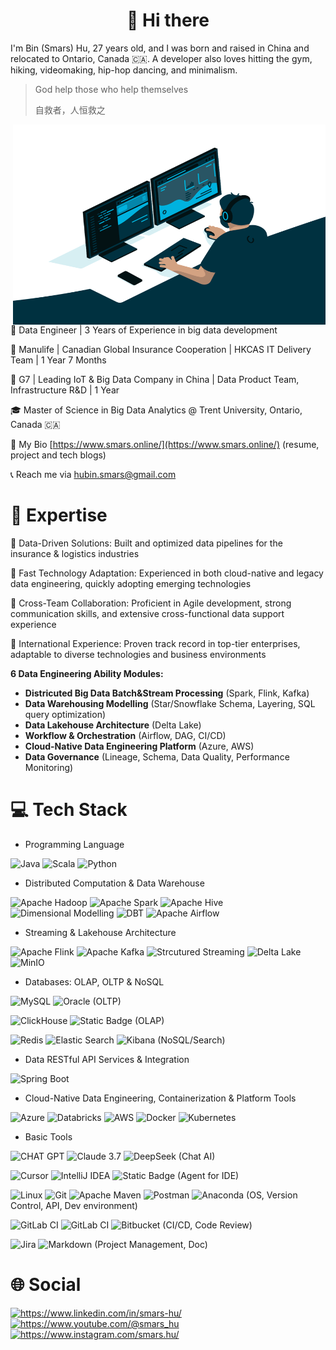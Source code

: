 <h1 align="center">👋 Hi there</h1>

<p> I'm Bin (Smars) Hu, 27 years old, and I was born and raised in China and relocated to Ontario, Canada 🇨🇦.
A developer also loves hitting the gym, hiking, videomaking, hip-hop dancing, and minimalism.</p>

> God help those who help themselves
>
> 自救者，人恒救之

<img align="right" alt="GIF" src="./IMG/code.gif" width="500" height="320" />

🔨 Data Engineer | 3 Years of Experience in big data development

💼 Manulife | Canadian Global Insurance Cooperation | HKCAS IT Delivery Team | 1 Year 7 Months

💼 G7 | Leading IoT & Big Data Company in China | Data Product Team, Infrastructure R&D | 1 Year

🎓 Master of Science in Big Data Analytics @ Trent University, Ontario, Canada 🇨🇦

📝 My Bio [https://www.smars.online/](https://www.smars.online/) (resume, project and tech blogs)

📞 Reach me via hubin.smars@gmail.com

<h1>🚀 Expertise</h1>

🌱 Data-Driven Solutions: Built and optimized data pipelines for the insurance & logistics industries

🌱 Fast Technology Adaptation: Experienced in both cloud-native and legacy data engineering, quickly adopting emerging technologies

🌱 Cross-Team Collaboration: Proficient in Agile development, strong communication skills, and extensive cross-functional data support experience

🌱 International Experience: Proven track record in top-tier enterprises, adaptable to diverse technologies and business environments

**6 Data Engineering Ability Modules:**

- **Districuted Big Data Batch&Stream Processing** (Spark, Flink, Kafka)
- **Data Warehousing Modelling** (Star/Snowflake Schema, Layering, SQL query optimization)
- **Data Lakehouse Architecture** (Delta Lake)
- **Workflow & Orchestration** (Airflow, DAG, CI/CD)
- **Cloud-Native Data Engineering Platform** (Azure, AWS)
- **Data Governance** (Lineage, Schema, Data Quality, Performance Monitoring)

<h1>💻 Tech Stack</h1>

- Programming Language 

![Java](https://img.shields.io/badge/java-%23ED8B00.svg?style=for-the-badge&logo=openjdk&logoColor=white) ![Scala](https://img.shields.io/badge/scala-ff263d?style=for-the-badge&logo=scala&logoColor=ffdd54) ![Python](https://img.shields.io/badge/python-3670A0?style=for-the-badge&logo=python&logoColor=ffdd54)

- Distributed Computation & Data Warehouse

![Apache Hadoop](https://img.shields.io/badge/Hadoop-f3f008?style=for-the-badge&logo=apachehadoop&logoColor=black) ![Apache Spark](https://img.shields.io/badge/Spark-2f302e?style=for-the-badge&logo=apachespark&logoColor=red) ![Apache Hive](https://img.shields.io/badge/Hive-FDEE21?style=for-the-badge&logo=apachehive&logoColor=black) ![Dimensional Modelling](https://img.shields.io/badge/dimensional_modelling-07b483?style=for-the-badge) ![DBT](https://img.shields.io/badge/dbt-eceeea?style=for-the-badge&logo=dbt&logoColor=orange) ![Apache Airflow](https://img.shields.io/badge/Airflow-017CEE?style=for-the-badge&logo=apacheairflow&logoColor=blue) 

- Streaming & Lakehouse Architecture

![Apache Flink](https://img.shields.io/badge/Flink-E6526F?style=for-the-badge&logo=apacheflink&logoColor=white) ![Apache Kafka](https://img.shields.io/badge/Kafka-000?style=for-the-badge&logo=apachekafka) ![Strcutured Streaming](https://img.shields.io/badge/spark-structured_streaming-red?style=for-the-badge&logo=apachespark&logoColor=red) 	![Delta Lake](https://img.shields.io/badge/delta_lake-FDEE21?style=for-the-badge&logo=databricks&logoColor=red)  ![MinIO](https://img.shields.io/badge/MINIO-eceeea?style=for-the-badge&logo=minio&logoColor=red)

- Databases: OLAP, OLTP & NoSQL

![MySQL](https://img.shields.io/badge/mysql-4479A1.svg?style=for-the-badge&logo=mysql&logoColor=white) ![Oracle](https://img.shields.io/badge/Oracle-F80000?style=for-the-badge&logoColor=white) (OLTP)

 ![ClickHouse](https://img.shields.io/badge/ClickHouse-FFCC01?style=for-the-badge&logo=clickhouse&logoColor=white) ![Static Badge](https://img.shields.io/badge/DORIS-%230baa73?style=for-the-badge&logoSize=auto)  (OLAP)

![Redis](https://img.shields.io/badge/redis-%23DD0031.svg?style=for-the-badge&logo=redis&logoColor=white) ![Elastic Search](https://img.shields.io/badge/elasticsearch-12a2b9?style=for-the-badge&logo=elasticsearch&logoColor=white) ![Kibana](https://img.shields.io/badge/kibana-ff0059?style=for-the-badge&logo=kibana&logoColor=white) (NoSQL/Search)

- Data RESTful API Services & Integration

![Spring Boot](https://img.shields.io/badge/spring_boot-94d157.svg?style=for-the-badge&logo=springboot&logoColor=white) 

- Cloud-Native Data Engineering, Containerization & Platform Tools

 ![Azure](https://img.shields.io/badge/azure-%230072C6.svg?style=for-the-badge&logo=microsoftazure&logoColor=white)  ![Databricks](https://img.shields.io/badge/databricks-fdad0d?style=for-the-badge&logo=databricks&logoColor=white)  ![AWS](https://img.shields.io/badge/AWS-0d0435?style=for-the-badge&logo=amazon-aws&logoColor=white) ![Docker](https://img.shields.io/badge/docker-%230db7ed.svg?style=for-the-badge&logo=docker&logoColor=white) ![Kubernetes](https://img.shields.io/badge/kubernetes-%23326ce5.svg?style=for-the-badge&logo=kubernetes&logoColor=white)

- Basic Tools

![CHAT GPT](https://img.shields.io/badge/chatgpt-eceeea?style=for-the-badge&logo=openai&logoColor=black) ![Claude 3.7](https://img.shields.io/badge/claude3.7-e57f53?style=for-the-badge&logo=claude&logoColor=white) ![DeepSeek](https://img.shields.io/badge/DeepSeek-bbb1f8?style=for-the-badge&logoColor=white) (Chat AI)

![Cursor](https://img.shields.io/badge/cursor-black?style=for-the-badge&logo=cursor&logoColor=white) ![IntelliJ IDEA](https://img.shields.io/badge/GITHUB_COPILOT-IntelliJIDEA-000000.svg?style=for-the-badge&logo=intellij-idea&logoColor=white) ![Static Badge](https://img.shields.io/badge/GITHUB_COPILOT-Data%20Spell-%2332dcdf?style=for-the-badge&logoSize=auto) (Agent for IDE)

![Linux](https://img.shields.io/badge/Linux-FCC624?style=for-the-badge&logo=linux&logoColor=black) ![Git](https://img.shields.io/badge/git-%23F05033.svg?style=for-the-badge&logo=git&logoColor=white) ![Apache Maven](https://img.shields.io/badge/Maven-C71A36?style=for-the-badge&logo=Maven&logoColor=white) ![Postman](https://img.shields.io/badge/Postman-FF6C37?style=for-the-badge&logo=postman&logoColor=white) ![Anaconda](https://img.shields.io/badge/Anaconda-%2344A833.svg?style=for-the-badge&logo=anaconda&logoColor=white) (OS, Version Control, API, Dev environment)

![GitLab CI](https://img.shields.io/badge/github%20actions-%23181717.svg?style=for-the-badge&logo=github&logoColor=white) ![GitLab CI](https://img.shields.io/badge/gitlab%20ci-%23181717.svg?style=for-the-badge&logo=gitlab&logoColor=white) ![Bitbucket](https://img.shields.io/badge/bitbucket-%230047B3.svg?style=for-the-badge&logo=bitbucket&logoColor=white) (CI/CD, Code Review)

![Jira](https://img.shields.io/badge/jira-%230A0FFF.svg?style=for-the-badge&logo=jira&logoColor=white) ![Markdown](https://img.shields.io/badge/markdown-%23000000.svg?style=for-the-badge&logo=markdown&logoColor=white) (Project Management, Doc)
 
<h1>🌐 Social</h1>

  <a href="https://www.linkedin.com/in/smars-hu/">
    <img src="https://img.shields.io/badge/linkedin-%230077B5.svg?&style=plastic&logo=linkedin&logoColor=white"  alt="https://www.linkedin.com/in/smars-hu/"/>
  </a>

  <a href="https://www.youtube.com/@smars_hu">
    <img src="https://img.shields.io/badge/YouTube-%23FF0000.svg?&style=plastic&logo=YouTube&logoColor=white"  alt="https://www.youtube.com/@smars_hu"/>
  </a>
  
  <a href="https://www.instagram.com/smars.hu/">
    <img src="https://img.shields.io/badge/Instagram-%23E4405F.svg?&style=plastic&logo=Instagram&logoColor=white"  alt="https://www.instagram.com/smars.hu/"/>
  </a>

